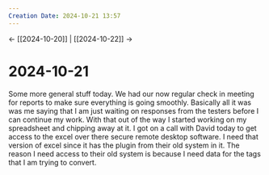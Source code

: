 ```yaml
---
Creation Date: 2024-10-21 13:57
---
```


<- [[2024-10-20]] | [[2024-10-22]]  ->

# 2024-10-21
Some more general stuff today. We had our now regular check in meeting for reports to make sure everything is going smoothly. Basically all it was was me saying that I am just waiting on responses from the testers before I can continue my work. With that out of the way I started working on my spreadsheet and chipping away at it. I got on a call with David today to get access to the excel over there secure remote desktop software. I need that version of excel since it has the plugin from their old system in it. The reason I need access to their old system is because I need data for the tags that I am trying to convert. 